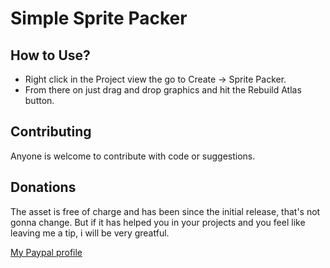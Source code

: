 # Simple Sprite Packer

## How to Use?
- Right click in the Project view the go to Create -> Sprite Packer.
- From there on just drag and drop graphics and hit the Rebuild Atlas button.

## Contributing
Anyone is welcome to contribute with code or suggestions.

## Donations
The asset is free of charge and has been since the initial release, that's not gonna change.
But if it has helped you in your projects and you feel like leaving me a tip, i will be very greatful.

[My Paypal profile](https://paypal.me/nedchakandrakov)
